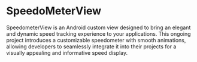 # SpeedoMeterView
SpeedometerView is an Android custom view designed to bring an elegant and dynamic speed tracking experience to your applications. This ongoing project introduces a customizable speedometer with smooth animations, allowing developers to seamlessly integrate it into their projects for a visually appealing and informative speed display.
